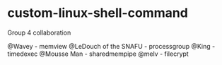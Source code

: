 # custom-linux-shell-command
Group 4 collaboration

@Wavey - memview
@LeDouch of the SNAFU -  processgroup
@King  - timedexec
@Mousse Man  - sharedmempipe
@melv - filecrypt 
